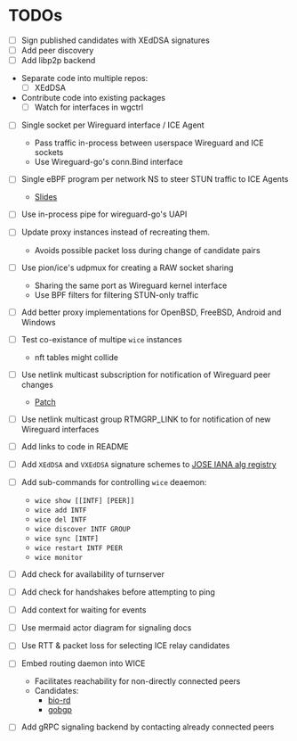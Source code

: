 # TODOs

- [ ] Sign published candidates with XEdDSA signatures
- [ ] Add peer discovery
- [ ] Add libp2p backend
- Separate code into multiple repos:
  - [ ] XEdDSA
- Contribute code into existing packages
  - [ ] Watch for interfaces in wgctrl
- [ ] Single socket per Wireguard interface / ICE Agent
  - Pass traffic in-process between userspace Wireguard and ICE sockets
  - Use Wireguard-go's conn.Bind interface
- [ ] Single eBPF program per network NS to steer STUN traffic to ICE Agents
  - [Slides](https://ebpf.io/summit-2020-slides/eBPF_Summit_2020-Lightning-Jakub_Sitnicki-Steering_connections_to_sockets_with_BPF_socke_lookup_hook.pdf)
- [ ] Use in-process pipe for wireguard-go's UAPI
- [ ] Update proxy instances instead of recreating them.
  - Avoids possible packet loss during change of candidate pairs
- [ ] Use pion/ice's udpmux for creating a RAW socket sharing
  - Sharing the same port as Wireguard kernel interface
  - Use BPF filters for filtering STUN-only traffic
- [ ] Add better proxy implementations for OpenBSD, FreeBSD, Android and Windows
- [ ] Test co-existance of multipe `wice` instances
  - nft tables might collide
- [ ] Use netlink multicast subscription for notification of Wireguard peer changes
  - [Patch](https://lore.kernel.org/patchwork/patch/1366219/)
- [ ] Use netlink multicast group RTMGRP_LINK to for notification of new Wireguard interfaces
- [ ] Add links to code in README
- [ ] Add `XEdDSA` and `VXEdDSA` signature schemes to [JOSE IANA alg registry](https://www.iana.org/assignments/jose/jose.xhtml#web-signature-encryption-algorithms)
- [ ] Add sub-commands for controlling `wice` deaemon:
  - `wice show [[INTF] [PEER]]`
  - `wice add INTF`
  - `wice del INTF`
  - `wice discover INTF GROUP`
  - `wice sync [INTF]`
  - `wice restart INTF PEER`
  - `wice monitor`

- [ ] Add check for availability of turnserver
- [ ] Add check for handshakes before attempting to ping
- [ ] Add context for waiting for events
- [ ] Use mermaid actor diagram for signaling docs
- [ ] Use RTT & packet loss for selecting ICE relay candidates
- [ ] Embed routing daemon into WICE
  - Facilitates reachability for non-directly connected peers
  - Candidates:
    - [bio-rd](https://github.com/bio-routing/bio-rd)
    - [gobgp](https://github.com/osrg/gobgp/)
- [ ] Add gRPC signaling backend by contacting already connected peers